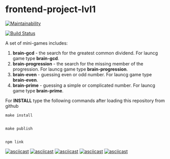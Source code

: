 # frontend-project-lvl1
  

[![Maintainability](https://api.codeclimate.com/v1/badges/5b5919c62623b98c0712/maintainability)](https://codeclimate.com/github/uzakovnikita/frontend-project-lvl1/maintainability)

[![Build Status](https://travis-ci.org/uzakovnikita/frontend-project-lvl1.svg?branch=master)](https://travis-ci.org/uzakovnikita/frontend-project-lvl1)


A set of mini-games includes: 
1) **brain-gcd** - the search for the greatest common dividend. For launcg game type **brain-gcd**.
2) **brain-progression** - the search for the missing member of the progression. For launcg game type **brain-progression**.
3) **brain-even** - guessing even or odd number. For launcg game type **brain-even**.
4) **brain-prime** - guessing a simple or complicated number. For launcg game type **brain-prime**.

For **INSTALL** type the following commands after loading this repository from github
    
    
    make install
    
    
    make publish
    
    
    npm link
    
    

[![asciicast](https://asciinema.org/a/282667.svg)](https://asciinema.org/a/282667)
[![asciicast](https://asciinema.org/a/282668.svg)](https://asciinema.org/a/282668)
[![asciicast](https://asciinema.org/a/282669.svg)](https://asciinema.org/a/282669)
[![asciicast](https://asciinema.org/a/282670.svg)](https://asciinema.org/a/282670)
[![asciicast](https://asciinema.org/a/282661.svg)](https://asciinema.org/a/282661)

